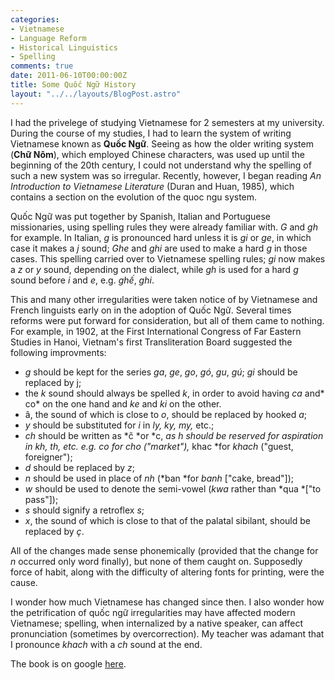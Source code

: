 ```yaml
---
categories:
- Vietnamese
- Language Reform
- Historical Linguistics
- Spelling
comments: true
date: 2011-06-10T00:00:00Z
title: Some Quốc Ngữ History
layout: "../../layouts/BlogPost.astro"
---
```


I had the privelege of studying Vietnamese for 2 semesters at my university. During the course of my studies, I had to learn the system of writing Vietnamese known as **Quốc Ngữ**. Seeing as how the older writing system (**Chữ Nôm**), which employed Chinese characters, was used up until the beginning of the 20th century, I could not understand why the spelling of such a new system was so irregular. Recently, however, I began reading *An Introduction to Vietnamese Literature* (Duran and Huan, 1985), which contains a section on the evolution of the quoc ngu system.

Quốc Ngữ was put together by Spanish, Italian and Portuguese missionaries, using spelling rules they were already familiar with. *G* and *gh* for example. In Italian, *g* is pronounced hard unless it is *gi* or *ge*, in which case it makes a *j* sound; *Ghe* and *ghi* are used to make a hard *g* in those cases. This spelling carried over to Vietnamese spelling rules; *gi* now makes a *z* or *y* sound, depending on the dialect, while *gh* is used for a hard *g* sound before *i* and *e*, e.g. *ghế*, *ghi*.

This and many other irregularities were taken notice of by Vietnamese and French linguists early on in the adoption of Quốc Ngữ. Several times reforms were put forward for consideration, but all of them came to nothing. For example, in 1902, at the First International Congress of Far Eastern Studies in Hanoi, Vietnam's first Transliteration Board suggested the following improvments:

* *g* should be kept for the series *ga*, *ge*, *go*, *gó*, *gu*, *gú*; *gi* should be replaced by j;
* the *k* sound should always be spelled *k*, in order to avoid having *ca* and* co* on the one hand and *ke* and *ki* on the other.
* â, the sound of which is close to *o*, should be replaced by hooked *a*;
* *y* should be substituted for *i* in *ly, ky, my,* etc.;
* *ch* should be written as *č *or *c, *as *h* should be reserved for aspiration in *kh*, *th*, etc. e.g. *co* for *cho* ("market"),* khac *for *khach* ("guest, foreigner");
* *d* should be replaced by *z*;
* *n* should be used in place of *nh* (*ban *for *banh* ["cake, bread"]);
* *w* should be used to denote the semi-vowel (*kwa* rather than *qua *["to pass"]);
* *s* should signify a retroflex *s*;
* *x*, the sound of which is close to that of the palatal sibilant, should be replaced by *ç*.

All of the changes made sense phonemically (provided that the change for *n* occurred only word finally), but none of them caught on. Supposedly force of habit, along with the difficulty of altering fonts for printing, were the cause.

I wonder how much Vietnamese has changed since then. I also wonder how the petrification of quốc ngữ irregularities may have affected modern Vietnamese; spelling, when internalized by a native speaker, can affect pronunciation (sometimes by overcorrection). My teacher was adamant that I pronounce *khach* with a *ch* sound at the end.

The book is on google [here](http://books.google.com/books?id=LRmFQgAACAAJ&dq=an+introduction+to+vietnamese+literature&hl=en&ei=l8DxTamoO46msQOBp6DACw&sa=X&oi=book_result&ct=result&resnum=1&ved=0CC4Q6AEwAA).
